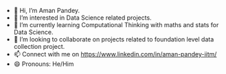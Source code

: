 - 👋 Hi, I’m Aman Pandey.
- 👀 I’m interested in Data Science related projects.
- 🌱 I’m currently learning Computational Thinking with maths and stats for Data Science.
- 💞️ I’m looking to collaborate on projects related to  foundation level data collection project.
- 📫 Connect with me on https://www.linkedin.com/in/aman-pandey-iitm/
- 😄 Pronouns: He/Him


<!---
AmanPandey6263/AmanPandey6263 is a ✨ special ✨ repository because its `README.md` (this file) appears on your GitHub profile.
You can click the Preview link to take a look at your changes.
--->
